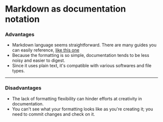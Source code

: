 # Markdown as documentation notation

### Advantages
* Markdown language seems straightforward. There are many guides you can easily reference, [like this one]([https://www.google.com](https://github.com/adam-p/markdown-here/wiki/Markdown-Cheatsheet))
* Because the formatting is so simple, documentation tends to be less noisy and easier to digest.
* Since it uses plain text, it's compatible with various softwares and file types.
---
### Disadvantages
* The lack of formatting flexibility can hinder efforts at creativity in documentation.
* You can't see what your formatting looks like as you're creating it; you need to commit changes and check on it.
